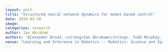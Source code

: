 ```yaml
---
layout: post
title: "Structured neural network dynamics for model-based control"
date: 2018-03-10
image: 
categories: research
author: Ian Abraham
authors: "Alexander Broad, <strong>Ian Abraham</strong>, Todd Murphey, Brenna Argall"
venue: "Learning and Inference in Robotics -- Robotics: Science and Systems"
---
```

